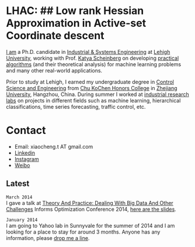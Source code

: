 
# LHAC: ## Low rank Hessian Approximation in Active-set Coordinate descent


[I am](http://goo.gl/hphZnl) a Ph.D. candidate in [Industrial & Systems Engineering](http://www.lehigh.edu/ise/) at [Lehigh University](http://www4.lehigh.edu/default.aspx), working with Prof. [Katya Scheinberg](http://coral.ie.lehigh.edu/~katyas/) on developing [practical algorithms](http://goo.gl/ERZb3i) (and their theoretical analysis) for machine learning problems and many other real-world applications.


Prior to study at Lehigh, I earned my undergraduate degree in [Control Science and Engineering](http://www.cse.zju.edu.cn/english/) from [Chu KoChen Honors College](http://ckc.zju.edu.cn/en-US/Introduction) in [Zhejiang University](http://goo.gl/u01q4Q), Hangzhou, China. During summer I worked at [industrial research labs](http://goo.gl/hphZnl) on projects in different fields such as machine learning, hierarchical classifications, time series forecasting, traffic control, etc.  


# Contact

* Email: xiaocheng.t AT gmail.com
* [Linkedin](http://goo.gl/hphZnl)
* [Instagram](http://goo.gl/8yqofD)
* [Weibo](http://goo.gl/dNzrl6)


## Latest

`March 2014`  
I gave a talk at [Theory And Practice: Dealing With Big Data And Other Challenges](http://www.caam.rice.edu/~ios2014/index.html) Informs Optimization Conference 2014, [here are the slides](http://goo.gl/LpY7GT).

`January 2014`  
I am going to Yahoo lab in Sunnyvale for the summer of 2014 and I am looking for a place to stay for around 3 months. Anyone has any information, please [drop me a line](mailto:xiaocheng.t@gmail.com).



